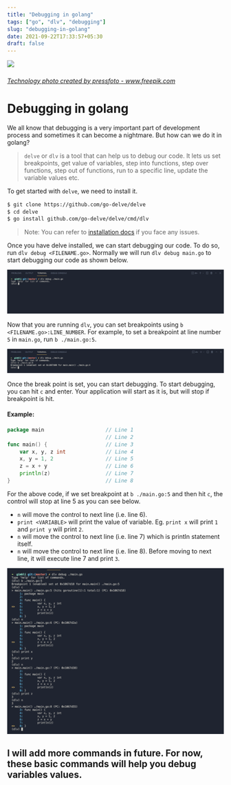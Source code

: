 ```yaml
---
title: "Debugging in golang"
tags: ["go", "dlv", "debugging"]
slug: "debugging-in-golang"
date: 2021-09-22T17:33:57+05:30
draft: false
---
```

![](/img/debugging.jpg)
###### <a href='https://www.freepik.com/photos/technology'>Technology photo created by pressfoto - www.freepik.com</a>

# Debugging in golang

We all know that debugging is a very important part of development process and sometimes it can become a nightmare. But how can we do it in golang?

> `delve` or `dlv` is a tool that can help us to debug our code. It lets us set breakpoints, get value of variables, step into functions, step over functions, step out of functions, run to a specific line, update the variable values etc.

To get started with `delve`, we need to install it.
```bash
$ git clone https://github.com/go-delve/delve
$ cd delve
$ go install github.com/go-delve/delve/cmd/dlv
```
>Note: You can refer to [installation docs](https://github.com/go-delve/delve/tree/master/Documentation/installation) if you face any issues.

Once you have delve installed, we can start debugging our code. To do so, run `dlv debug <FILENAME.go>`. Normally we will run `dlv debug main.go` to start debugging our code as shown below.

![](/img/11_2_dlv_cmd.png)

Now that you are running `dlv`, you can set breakpoints using `b <FILENAME.go>:LINE_NUMBER`. For example, to set a breakpoint at line number `5` in `main.go`, run `b ./main.go:5`.

![](/img/11_3_dlv_breakpoint.png)

Once the break point is set, you can start debugging. To start debugging, you can hit `c` and enter. Your application will start as it is, but will stop if breakpoint is hit.

#### Example:
```go
package main                    // Line 1
                                // Line 2
func main() {                   // Line 3
	var x, y, z int             // Line 4
	x, y = 1, 2                 // Line 5
	z = x + y                   // Line 6
	println(z)                  // Line 7
}                               // Line 8
```
For the above code, if we set breakpoint at `b ./main.go:5` and then hit `c`, the control will stop at line 5 as you can see below. 
- `n` will move the control to next line (i.e. line 6).
- `print <VARIABLE>` will print the value of variable. Eg. `print x` will print `1` and `print y` will print `2`.
- `n` will move the control to next line (i.e. line 7) which is println statement itself.
- `n` will move the control to next line (i.e. line 8). Before moving to next line, it will execute line 7 and print `3`.

![](/img/11_4_dlv_moving.png)


## I will add more commands in future. For now, these basic commands will help you debug variables values. 